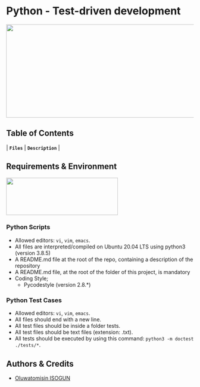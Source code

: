 # Python - Test-driven development
<p align="center">
<img src="https://s3.amazonaws.com/intranet-projects-files/holbertonschool-higher-level_programming+/246/giphy-4.gif" width="600" height="250" />
</p>

## Table of Contents
| **`Files`** | **`Description`**
| 

## Requirements & Environment
<img src="https://alx-apply.hbtn.io/brand_alx/share_image_2019.jpg" width="300" height="100" />

### Python Scripts
- Allowed editors: `vi`, `vim`, `emacs`.
- All files are interpreted/compiled on Ubuntu 20.04 LTS using python3 (version 3.8.5)
- A README.md file at the root of the repo, containing a description of the repository
- A README.md file, at the root of the folder of this project, is mandatory
- Coding Style;
  - Pycodestyle (version 2.8.*)

###  Python Test Cases
- Allowed editors: `vi`, `vim`, `emacs`.
- All files should end with a new line.
- All test files should be inside a folder tests.
- All test files should be text files (extension: .txt).
- All tests should be executed by using this command: `python3 -m doctest ./tests/*`.

## Authors & Credits
- [Oluwatomisin ISOGUN](https://github.com/TosinISOGUN)
